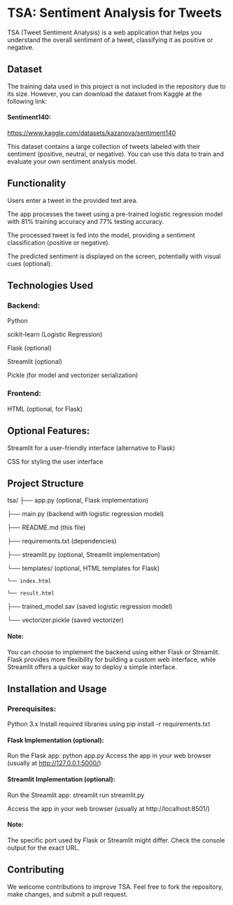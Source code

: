 # TSA: Sentiment Analysis for Tweets
TSA (Tweet Sentiment Analysis) is a web application that helps you understand the overall sentiment of a tweet, classifying it as positive or negative.

## Dataset

The training data used in this project is not included in the repository due to its size. However, you can download the dataset from Kaggle at the following link:

#### Sentiment140: 
https://www.kaggle.com/datasets/kazanova/sentiment140

This dataset contains a large collection of tweets labeled with their sentiment (positive, neutral, or negative). You can use this data to train and evaluate your own sentiment analysis model.

## Functionality
Users enter a tweet in the provided text area.

The app processes the tweet using a pre-trained logistic regression model with 81% training accuracy and 77% testing accuracy.

The processed tweet is fed into the model, providing a sentiment classification (positive or negative).

The predicted sentiment is displayed on the screen, potentially with visual cues (optional).

## Technologies Used
### Backend:
Python

scikit-learn (Logistic Regression)

Flask (optional)

Streamlit (optional)

Pickle (for model and vectorizer serialization)

### Frontend:
HTML (optional, for Flask)

## Optional Features:
Streamlit for a user-friendly interface (alternative to Flask)

CSS for styling the user interface

## Project Structure
tsa/
├── app.py (optional, Flask implementation)

├── main.py (backend with logistic regression model)

├── README.md (this file)

├── requirements.txt (dependencies)

├── streamlit.py (optional, Streamlit implementation)

└── templates/ (optional, HTML templates for Flask)

    └── index.html
    
    └── result.html
    
├── trained_model.sav (saved logistic regression model)

└── vectorizer.pickle (saved vectorizer)


#### Note: 
You can choose to implement the backend using either Flask or Streamlit. Flask provides more flexibility for building a custom web interface, while Streamlit offers a quicker way to deploy a simple interface.

## Installation and Usage
### Prerequisites:

Python 3.x
Install required libraries using pip install -r requirements.txt

#### Flask Implementation (optional):

Run the Flask app: python app.py
Access the app in your web browser (usually at http://127.0.0.1:5000/)

#### Streamlit Implementation (optional):

Run the Streamlit app: streamlit run streamlit.py

Access the app in your web browser (usually at http://localhost:8501/)

#### Note:

The specific port used by Flask or Streamlit might differ. Check the console output for the exact URL.

## Contributing
We welcome contributions to improve TSA. Feel free to fork the repository, make changes, and submit a pull request.
